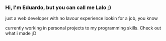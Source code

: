 ### Hi, I'm Eduardo, but you can call me Lalo ;)

just a web developer with no lavour experience lookin for a job, you know

currently working in personal projects to my programming skills. Check out what i made ;D
